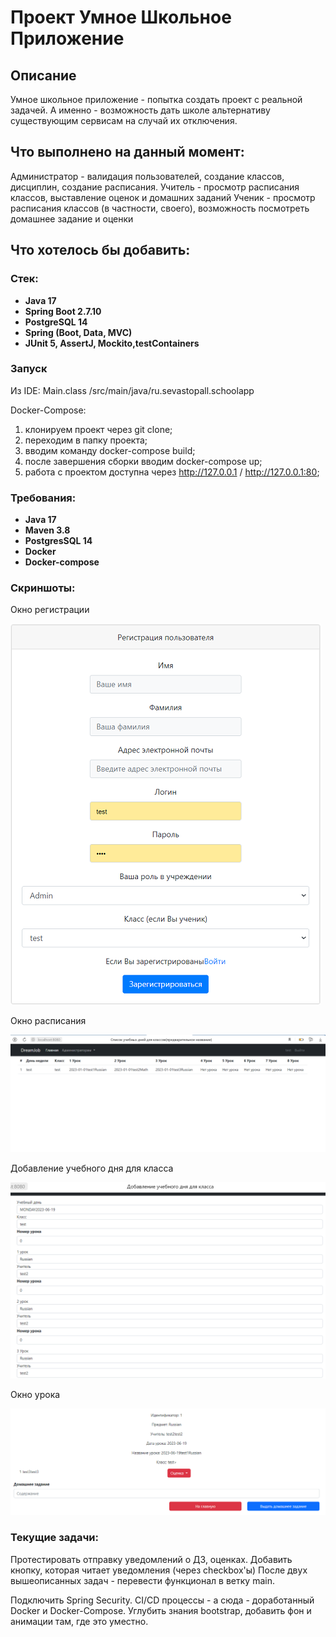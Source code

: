 # Проект Умное Школьное Приложение

## Описание
Умное школьное приложение - попытка создать проект с реальной задачей. А именно - возможность дать школе альтернативу существующим сервисам на случай их отключения. 

## Что выполнено на данный момент:
Администратор - валидация пользователей, создание классов, дисциплин, создание расписания.
Учитель - просмотр расписания классов, выставление оценок и домашних заданий
Ученик - просмотр расписания классов (в частности, своего), возможность посмотреть домашнее задание и оценки

## Что хотелось бы добавить:

### Стек:
- **Java 17**
- **Spring Boot 2.7.10**
- **PostgreSQL 14**
- **Spring (Boot, Data, MVC)**
- **JUnit 5, AssertJ, Mockito,testContainers**

### Запуск
Из IDE: Main.class /src/main/java/ru.sevastopall.schoolapp

Docker-Compose:
1. клонируем проект через git clone; 
2. переходим в папку проекта;
3. вводим команду docker-compose build;
4. после завершения сборки вводим docker-compose up;
5. работа с проектом доступна через http://127.0.0.1 / http://127.0.0.1:80;

### Требования:
- **Java 17**
- **Maven 3.8**
- **PostgresSQL 14**
- **Docker**
- **Docker-compose**

### Скриншоты:
Окно регистрации


![](src//main/resources/static/Register.png)

Окно расписания


![](src//main/resources/static/ClassesSchedule.png)

Добавление учебного дня для класса


![](src/main/resources/static/createClassDay.png)

Окно урока 

![](src/main/resources/static/LessonScreen.png)

### Текущие задачи:
Протестировать отправку уведомлений о ДЗ, оценках.
Добавить кнопку, которая читает уведомления (через checkbox'ы)
После двух вышеописанных задач - перевести функционал в ветку main. 

Подключить Spring Security. 
CI/CD процессы - а сюда - доработанный Docker и Docker-Compose. 
Углубить знания bootstrap, добавить фон и анимации там, где это уместно. 
